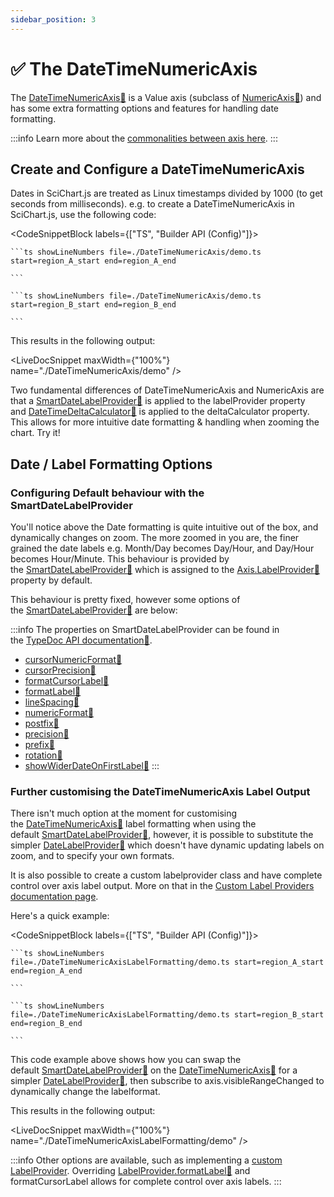 ```yaml
---
sidebar_position: 3
---
```


# ✅ The DateTimeNumericAxis

The [DateTimeNumericAxis:blue_book:](https://www.scichart.com/documentation/js/current/typedoc/classes/datetimenumericaxis.html) is a Value axis (subclass of [NumericAxis:blue_book:](https://www.scichart.com/documentation/js/current/typedoc/classes/numericaxis.html)) and has some extra formatting options and features for handling date formatting.

:::info
Learn more about the [commonalities between axis here](/docs/2d-charts/axis-api/axis-types/common-axis-base-type).
:::

Create and Configure a DateTimeNumericAxis
------------------------------------------

Dates in SciChart.js are treated as Linux timestamps divided by 1000 (to get seconds from milliseconds). e.g. to create a DateTimeNumericAxis in SciChart.js, use the following code:

<CodeSnippetBlock labels={["TS", "Builder API (Config)"]}>

    ```ts showLineNumbers file=./DateTimeNumericAxis/demo.ts start=region_A_start end=region_A_end
 
    ```

    ```ts showLineNumbers file=./DateTimeNumericAxis/demo.ts start=region_B_start end=region_B_end
 
    ```
 
</CodeSnippetBlock>

This results in the following output:

<LiveDocSnippet maxWidth={"100%"} name="./DateTimeNumericAxis/demo" />

Two fundamental differences of DateTimeNumericAxis and NumericAxis are that a [SmartDateLabelProvider:blue_book:](https://www.scichart.com/documentation/js/current/typedoc/classes/smartdatelabelprovider.html) is applied to the labelProvider property and [DateTimeDeltaCalculator:blue_book:](https://www.scichart.com/documentation/js/current/typedoc/classes/datetimedeltacalculator.html) is applied to the deltaCalculator property. This allows for more intuitive date formatting & handling when zooming the chart. Try it!

Date / Label Formatting Options
-------------------------------

### Configuring Default behaviour with the SmartDateLabelProvider

You'll notice above the Date formatting is quite intuitive out of the box, and dynamically changes on zoom. The more zoomed in you are, the finer grained the date labels e.g. Month/Day becomes Day/Hour, and Day/Hour becomes Hour/Minute. This behaviour is provided by the [SmartDateLabelProvider:blue_book:](https://www.scichart.com/documentation/js/current/typedoc/classes/smartdatelabelprovider.html) which is assigned to the [Axis.LabelProvider:blue_book:](https://www.scichart.com/documentation/js/current/typedoc/classes/axisbase2d.html#labelprovider) property by default.

This behaviour is pretty fixed, however some options of the [SmartDateLabelProvider:blue_book:](https://www.scichart.com/documentation/js/current/typedoc/classes/smartdatelabelprovider.html) are below:

:::info
The properties on SmartDateLabelProvider can be found in the [TypeDoc API documentation:blue_book:](https://www.scichart.com/documentation/js/current/typedoc/classes/smartdatelabelprovider.html).

*   [cursorNumericFormat:blue_book:](https://www.scichart.com/documentation/js/current/typedoc/classes/smartdatelabelprovider.html#cursornumericformat)
*   [cursorPrecision:blue_book:](https://www.scichart.com/documentation/js/current/typedoc/classes/smartdatelabelprovider.html#cursorprecision)
*   [formatCursorLabel:blue_book:](https://www.scichart.com/documentation/js/current/typedoc/classes/smartdatelabelprovider.html#formatcursorlabel)
*   [formatLabel:blue_book:](https://www.scichart.com/documentation/js/current/typedoc/classes/smartdatelabelprovider.html#formatlabel)
*   [lineSpacing:blue_book:](https://www.scichart.com/documentation/js/current/typedoc/classes/smartdatelabelprovider.html#linespacing)
*   [numericFormat:blue_book:](https://www.scichart.com/documentation/js/current/typedoc/classes/smartdatelabelprovider.html#numericformat)
*   [postfix:blue_book:](https://www.scichart.com/documentation/js/current/typedoc/classes/smartdatelabelprovider.html#postfix)
*   [precision:blue_book:](https://www.scichart.com/documentation/js/current/typedoc/classes/smartdatelabelprovider.html#precision)
*   [prefix:blue_book:](https://www.scichart.com/documentation/js/current/typedoc/classes/smartdatelabelprovider.html#prefix)
*   [rotation:blue_book:](https://www.scichart.com/documentation/js/current/typedoc/classes/smartdatelabelprovider.html#rotation)
*   [showWiderDateOnFirstLabel:blue_book:](https://www.scichart.com/documentation/js/current/typedoc/classes/smartdatelabelprovider.html#showwiderdateonfirstlabel)
:::

### Further customising the DateTimeNumericAxis Label Output

There isn't much option at the moment for customising the [DateTimeNumericAxis:blue_book:](https://www.scichart.com/documentation/js/current/typedoc/classes/datetimenumericaxis.html) label formatting when using the default [SmartDateLabelProvider:blue_book:](https://www.scichart.com/documentation/js/current/typedoc/classes/smartdatelabelprovider.html), however, it is possible to substitute the simpler [DateLabelProvider:blue_book:](https://www.scichart.com/documentation/js/current/typedoc/classes/datelabelprovider.html) which doesn't have dynamic updating labels on zoom, and to specify your own formats.

It is also possible to create a custom labelprovider class and have complete control over axis label output. More on that in the [Custom Label Providers documentation page](/docs/2d-charts/axis-api/axis-labels/custom-label-providers-dynamic-dates-on-zoom).

Here's a quick example:

<CodeSnippetBlock labels={["TS", "Builder API (Config)"]}>

    ```ts showLineNumbers file=./DateTimeNumericAxisLabelFormatting/demo.ts start=region_A_start end=region_A_end
 
    ```

    ```ts showLineNumbers file=./DateTimeNumericAxisLabelFormatting/demo.ts start=region_B_start end=region_B_end
 
    ```
 
</CodeSnippetBlock>

This code example above shows how you can swap the default [SmartDateLabelProvider:blue_book:](https://www.scichart.com/documentation/js/current/typedoc/classes/smartdatelabelprovider.html) on the [DateTimeNumericAxis:blue_book:](https://www.scichart.com/documentation/js/current/typedoc/classes/datetimenumericaxis.html) for a simpler [DateLabelProvider:blue_book:](https://www.scichart.com/documentation/js/current/typedoc/classes/datelabelprovider.html), then subscribe to axis.visibleRangeChanged to dynamically change the labelformat.

This results in the following output:

<LiveDocSnippet maxWidth={"100%"} name="./DateTimeNumericAxisLabelFormatting/demo" />

:::info
Other options are available, such as implementing a [custom LabelProvider](/docs/2d-charts/axis-api/axis-labels/custom-label-providers-dynamic-dates-on-zoom). Overriding [LabelProvider.formatLabel:blue_book:](https://www.scichart.com/documentation/js/current/typedoc/classes/labelprovider.html#formatlabel) and formatCursorLabel allows for complete control over axis labels.
:::